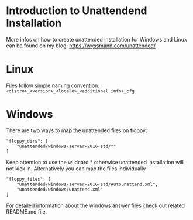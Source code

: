 # Introduction to Unattendend Installation
More infos on how to create unattended installation for Windows and Linux can be found on my blog:
https://wyssmann.com/unattended/

# Linux
Files follow simple naming convention:
```<distro>_<version>_<locale>_<additional info>_cfg```

# Windows
There are two ways to map the unattended files on floppy:
```
"floppy_dirs": [
    "unattended/windows/server-2016-std/*"
]
```
Keep attention to use the wildcard * otherwise unattended installation will not kick in. Alternatively you can map the files individually
```
"floppy_files": [
    "unattended/windows/server-2016-std/Autounattend.xml",
    "unattended/windows/unattend.xml"
]
```

For detailed information about the windows answer files check out related README.md file.